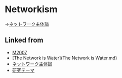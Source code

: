 # Networkism

→[ネットワーク主体論](ネットワーク主体論.md)



## Linked from

* [M2007](M2007.md)
* [The Network is Water](The Network is Water.md)
* [ネットワーク主体論](ネットワーク主体論.md)
* [研究テーマ](研究テーマ.md)
